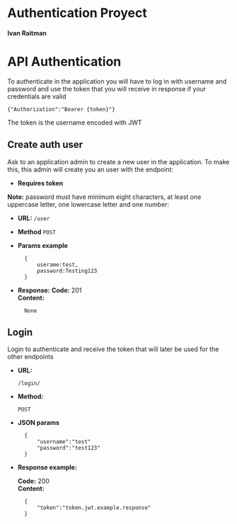 # Authentication Proyect

#### Ivan Raitman
  
# API Authentication

To authenticate in the application you will have to log in with username and password and use the token that you will receive in response if your credentials are valid
      
    {"Authorization":"Bearer {token}"}

The token is the username encoded with JWT 

## Create auth user

Ask to an application admin to create a new user in the application. To make this, this admin will create you an user with the endpoint:

- **Requires token**

**Note:** password must have minimum eight characters, at least one uppercase letter, one lowercase letter and one number:

- **URL:**
    `/user`

- **Method**
    `POST`

- **Params example** 
  
        {
            userame:test,
            password:Testing123
        }
  
- **Response:**
    **Code:** 201 <br />
        **Content:**
        
        None

## Login
Login to authenticate and receive the token that will later be used for the other endpoints

* **URL:**

      /login/
    
* **Method:**

  `POST`


* **JSON params**
           
        {
            "username":"test"
            "password":"test123"
        }

* **Response example:**
  
    **Code:** 200 <br />
    **Content:** 
    
        {
            "token":"token.jwt.example.response"
        }


